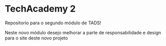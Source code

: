 # TechAcademy 2

Repositorio para o segundo módulo de TADS!

Neste novo módulo desejo melhorar a parte de responsabilidade e design para o site deste novo projeto
